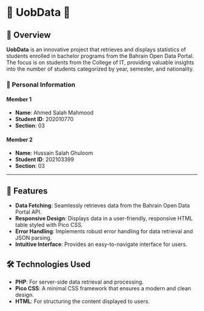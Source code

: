 # 🌟 UobData 🌟

## 📖 Overview

**UobData** is an innovative project that retrieves and displays statistics of students enrolled in bachelor programs from the Bahrain Open Data Portal. The focus is on students from the College of IT, providing valuable insights into the number of students categorized by year, semester, and nationality.

### 👥 Personal Information

#### Member 1
- **Name**: Ahmed Salah Mahmood
- **Student ID**: 202010770
- **Section**: 03

#### Member 2
- **Name**: Hussain Salah Ghuloom
- **Student ID**: 202103399
- **Section**: 03

---

## 🚀 Features

- **Data Fetching**: Seamlessly retrieves data from the Bahrain Open Data Portal API.
- **Responsive Design**: Displays data in a user-friendly, responsive HTML table styled with Pico CSS.
- **Error Handling**: Implements robust error handling for data retrieval and JSON parsing.
- **Intuitive Interface**: Provides an easy-to-navigate interface for users.

## 🛠️ Technologies Used

- **PHP**: For server-side data retrieval and processing.
- **Pico CSS**: A minimal CSS framework that ensures a modern and clean design.
- **HTML**: For structuring the content displayed to users.
